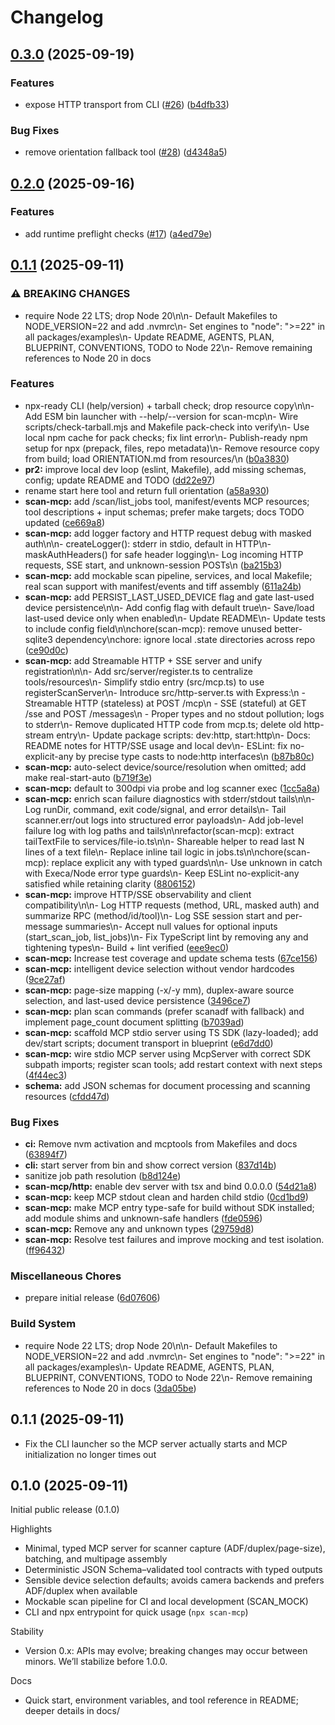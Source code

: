 # Changelog

## [0.3.0](https://github.com/jacksenechal/scan-mcp/compare/v0.2.0...v0.3.0) (2025-09-19)


### Features

* expose HTTP transport from CLI ([#26](https://github.com/jacksenechal/scan-mcp/issues/26)) ([b4dfb33](https://github.com/jacksenechal/scan-mcp/commit/b4dfb331adbc7cd8f46432dd40d1bfc9633fb309))


### Bug Fixes

* remove orientation fallback tool ([#28](https://github.com/jacksenechal/scan-mcp/issues/28)) ([d4348a5](https://github.com/jacksenechal/scan-mcp/commit/d4348a5278550fbbc03f088c8178eed4960a3f78))

## [0.2.0](https://github.com/jacksenechal/scan-mcp/compare/v0.1.1...v0.2.0) (2025-09-16)


### Features

* add runtime preflight checks ([#17](https://github.com/jacksenechal/scan-mcp/issues/17)) ([a4ed79e](https://github.com/jacksenechal/scan-mcp/commit/a4ed79e40b792cf27c7213e9a2c8371292b087d7))

## [0.1.1](https://github.com/jacksenechal/scan-mcp/compare/v0.1.0...v0.1.1) (2025-09-11)


### ⚠ BREAKING CHANGES

* require Node 22 LTS; drop Node 20\n\n- Default Makefiles to NODE_VERSION=22 and add .nvmrc\n- Set engines to "node": ">=22" in all packages/examples\n- Update README, AGENTS, PLAN, BLUEPRINT, CONVENTIONS, TODO to Node 22\n- Remove remaining references to Node 20 in docs

### Features

* npx-ready CLI (help/version) + tarball check; drop resource copy\n\n- Add ESM bin launcher with --help/--version for scan-mcp\n- Wire scripts/check-tarball.mjs and Makefile pack-check into verify\n- Use local npm cache for pack checks; fix lint error\n- Publish-ready npm setup for npx (prepack, files, repo metadata)\n- Remove resource copy from build; load ORIENTATION.md from resources/\n ([b0a3830](https://github.com/jacksenechal/scan-mcp/commit/b0a38307a10449265435e964da6ebf89d1422e60))
* **pr2:** improve local dev loop (eslint, Makefile), add missing schemas, config; update README and TODO ([dd22e97](https://github.com/jacksenechal/scan-mcp/commit/dd22e970687e976a9c33f67887530415317ae61c))
* rename start here tool and return full orientation ([a58a930](https://github.com/jacksenechal/scan-mcp/commit/a58a9300d493bfbc5fbb2313796bcdde093ff874))
* **scan-mcp:** add /scan/list_jobs tool, manifest/events MCP resources; tool descriptions + input schemas; prefer make targets; docs TODO updated ([ce669a8](https://github.com/jacksenechal/scan-mcp/commit/ce669a8488e79a7c8f0ac41c19faecedd336c14d))
* **scan-mcp:** add logger factory and HTTP request debug with masked auth\n\n- createLogger(): stderr in stdio, default in HTTP\n- maskAuthHeaders() for safe header logging\n- Log incoming HTTP requests, SSE start, and unknown-session POSTs\n ([ba215b3](https://github.com/jacksenechal/scan-mcp/commit/ba215b3e8f34d5f2fb64a18afeb8f778ea73017e))
* **scan-mcp:** add mockable scan pipeline, services, and local Makefile; real scan support with manifest/events and tiff assembly ([611a24b](https://github.com/jacksenechal/scan-mcp/commit/611a24b1d235f714e8768a202022a2efaad3b6a2))
* **scan-mcp:** add PERSIST_LAST_USED_DEVICE flag and gate last-used device persistence\n\n- Add config flag with default true\n- Save/load last-used device only when enabled\n- Update README\n- Update tests to include config field\n\nchore(scan-mcp): remove unused better-sqlite3 dependency\nchore: ignore local .state directories across repo ([ce90d0c](https://github.com/jacksenechal/scan-mcp/commit/ce90d0ceb2f9602e687f097996838d8e71f8d911))
* **scan-mcp:** add Streamable HTTP + SSE server and unify registration\n\n- Add src/server/register.ts to centralize tools/resources\n- Simplify stdio entry (src/mcp.ts) to use registerScanServer\n- Introduce src/http-server.ts with Express:\n  - Streamable HTTP (stateless) at POST /mcp\n  - SSE (stateful) at GET /sse and POST /messages\n  - Proper types and no stdout pollution; logs to stderr\n- Remove duplicated HTTP code from mcp.ts; delete old http-stream entry\n- Update package scripts: dev:http, start:http\n- Docs: README notes for HTTP/SSE usage and local dev\n- ESLint: fix no-explicit-any by precise type casts to node:http interfaces\n ([b87b80c](https://github.com/jacksenechal/scan-mcp/commit/b87b80c5709bad064539dc9981549c9bd550448d))
* **scan-mcp:** auto-select device/source/resolution when omitted; add make real-start-auto ([b719f3e](https://github.com/jacksenechal/scan-mcp/commit/b719f3ea34bf30645adfde2fc46143055d176770))
* **scan-mcp:** default to 300dpi via probe and log scanner exec ([1cc5a8a](https://github.com/jacksenechal/scan-mcp/commit/1cc5a8aefa09d31e9f870b937b4b6332491bb3a2))
* **scan-mcp:** enrich scan failure diagnostics with stderr/stdout tails\n\n- Log runDir, command, exit code/signal, and error details\n- Tail scanner.err/out logs into structured error payloads\n- Add job-level failure log with log paths and tails\n\nrefactor(scan-mcp): extract tailTextFile to services/file-io.ts\n\n- Shareable helper to read last N lines of a text file\n- Replace inline tail logic in jobs.ts\n\nchore(scan-mcp): replace explicit any with typed guards\n\n- Use unknown in catch with Execa/Node error type guards\n- Keep ESLint no-explicit-any satisfied while retaining clarity ([8806152](https://github.com/jacksenechal/scan-mcp/commit/880615224cacb91c457d8ac6293122babe59e0c2))
* **scan-mcp:** improve HTTP/SSE observability and client compatibility\n\n- Log HTTP requests (method, URL, masked auth) and summarize RPC (method/id/tool)\n- Log SSE session start and per-message summaries\n- Accept null values for optional inputs (start_scan_job, list_jobs)\n- Fix TypeScript lint by removing any and tightening types\n- Build + lint verified ([eee9ec0](https://github.com/jacksenechal/scan-mcp/commit/eee9ec08245c0e84bea22520ce054fe4d9bf19be))
* **scan-mcp:** Increase test coverage and update schema tests ([67ce156](https://github.com/jacksenechal/scan-mcp/commit/67ce156112714ced2322b60ff4ee4b78c307129f))
* **scan-mcp:** intelligent device selection without vendor hardcodes ([9ce27af](https://github.com/jacksenechal/scan-mcp/commit/9ce27aff6d54fc876c86859f49d19f03d7f10f86))
* **scan-mcp:** page-size mapping (-x/-y mm), duplex-aware source selection, and last-used device persistence ([3496ce7](https://github.com/jacksenechal/scan-mcp/commit/3496ce778242f724acd927fca5088ae94316f1f3))
* **scan-mcp:** plan scan commands (prefer scanadf with fallback) and implement page_count document splitting ([b7039ad](https://github.com/jacksenechal/scan-mcp/commit/b7039ad0c51908399e5d110041138c084e249285))
* **scan-mcp:** scaffold MCP stdio server using TS SDK (lazy-loaded); add dev/start scripts; document transport in blueprint ([e6d7dd0](https://github.com/jacksenechal/scan-mcp/commit/e6d7dd06b5bc02de91692daceb8b5369d2096298))
* **scan-mcp:** wire stdio MCP server using McpServer with correct SDK subpath imports; register scan tools; add restart context with next steps ([4f44ec3](https://github.com/jacksenechal/scan-mcp/commit/4f44ec326624bda6ce838080cf8ee446aeba61d9))
* **schema:** add JSON schemas for document processing and scanning resources ([cfdd47d](https://github.com/jacksenechal/scan-mcp/commit/cfdd47d5a432e3aa52dbe81875f153185fa45119))


### Bug Fixes

* **ci:** Remove nvm activation and mcptools from Makefiles and docs ([63894f7](https://github.com/jacksenechal/scan-mcp/commit/63894f771db2b044c90719bf2a138a2b17314079))
* **cli:** start server from bin and show correct version ([837d14b](https://github.com/jacksenechal/scan-mcp/commit/837d14b4e00285d64b2c60850a421dc1975ca9e5))
* sanitize job path resolution ([b8d124e](https://github.com/jacksenechal/scan-mcp/commit/b8d124e682e565fd41886fc0ef4a58e91989294d))
* **scan-mcp/http:** enable dev server with tsx and bind 0.0.0.0 ([54d21a8](https://github.com/jacksenechal/scan-mcp/commit/54d21a80191afe465a56ab3640925d62379c7a9f))
* **scan-mcp:** keep MCP stdout clean and harden child stdio ([0cd1bd9](https://github.com/jacksenechal/scan-mcp/commit/0cd1bd95f8d0cba932c11ad4797ca6c4873054a6))
* **scan-mcp:** make MCP entry type-safe for build without SDK installed; add module shims and unknown-safe handlers ([fde0596](https://github.com/jacksenechal/scan-mcp/commit/fde0596abcd709e709049d8f410136c5f8598b40))
* **scan-mcp:** Remove any and unknown types ([29759d8](https://github.com/jacksenechal/scan-mcp/commit/29759d8765a8e7cf93c0b84dae86cfee94dc763d))
* **scan-mcp:** Resolve test failures and improve mocking and test isolation. ([ff96432](https://github.com/jacksenechal/scan-mcp/commit/ff964322d9f50e6721796961e843b716c0e5ef64))


### Miscellaneous Chores

* prepare initial release ([6d07606](https://github.com/jacksenechal/scan-mcp/commit/6d0760648f284da06ebab133ffdd49bf61ecedb4))


### Build System

* require Node 22 LTS; drop Node 20\n\n- Default Makefiles to NODE_VERSION=22 and add .nvmrc\n- Set engines to "node": "&gt;=22" in all packages/examples\n- Update README, AGENTS, PLAN, BLUEPRINT, CONVENTIONS, TODO to Node 22\n- Remove remaining references to Node 20 in docs ([3da05be](https://github.com/jacksenechal/scan-mcp/commit/3da05be9954bc0ba048f7c93ea7b828d00a4e81b))

## 0.1.1 (2025-09-11)

- Fix the CLI launcher so the MCP server actually starts and MCP initialization no longer times out

## 0.1.0 (2025-09-11)

Initial public release (0.1.0)

Highlights
- Minimal, typed MCP server for scanner capture (ADF/duplex/page-size), batching, and multipage assembly
- Deterministic JSON Schema–validated tool contracts with typed outputs
- Sensible device selection defaults; avoids camera backends and prefers ADF/duplex when available
- Mockable scan pipeline for CI and local development (SCAN_MOCK)
- CLI and npx entrypoint for quick usage (`npx scan-mcp`)

Stability
- Version 0.x: APIs may evolve; breaking changes may occur between minors. We’ll stabilize before 1.0.0.

Docs
- Quick start, environment variables, and tool reference in README; deeper details in docs/
